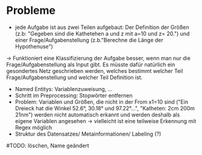 # Probleme
- jede Aufgabe ist aus zwei Teilen aufgebaut: Der Definition der Größen (z.b: "Gegeben sind die Kathetehen a und z mit a=10 und z= 20.") und einer Frage/Aufgabenstellung (z.b."Berechne die Länge der Hypothenuse")

-> Funktioniert eine Klassifizierung der Aufgabe besser, wenn man nur die Frage/Aufgabenstellung als Input gibt. Es müsste dafür natürlich ein gesondertes Netz geschrieben werden, welches bestimmt welcher Teil Frage/Aufgabenstellung und welcher Teil Definition ist.

- Named Entitys: Variablenzuweisung, ...
- Schritt im Preprocessing: Stopwörter entfernen
- Problem: Variablen und Größen, die nicht in der From x1=10 sind ("Ein Dreieck hat die Winkel 52.6°, 30.18° und 97.22°...", "Katheten: 2cm 200m 21nm") werden nicht automatisch erkannt und werden deshalb als eigene Variablen angesehen
-> vielleicht ist eine teilweise Erkennung mit Regex möglich
- Struktur des Datensatzes/ Metainformationen/ Labeling (?)



#TODO: löschen, Name geändert